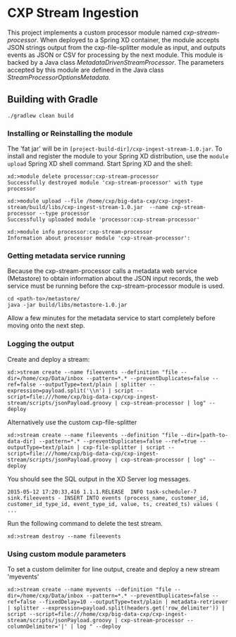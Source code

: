 CXP Stream Ingestion
====================

This project implements a custom processor module named *cxp-stream-processor*. When deployed to a Spring XD container,
the module accepts JSON strings output from the cxp-file-splitter module as input, and outputs events as JSON or CSV
for processing by the next module. This module is backed by a Java class *MetadataDrivenStreamProcessor*. The
parameters accepted by this module are defined in the Java class *StreamProcessorOptionsMetadata*.

## Building with Gradle

    ./gradlew clean build

### Installing or Reinstalling the module

The 'fat jar' will be in `[project-build-dir]/cxp-ingest-stream-1.0.jar`. To install and register the module to your
Spring XD distribution, use the `module upload` Spring XD shell command. Start Spring XD and the shell:

    xd:>module delete processor:cxp-stream-processor
    Successfully destroyed module 'cxp-stream-processor' with type processor

    xd:>module upload --file /home/cxp/big-data-cxp/cxp-ingest-stream/build/libs/cxp-ingest-stream-1.0.jar  --name cxp-stream-processor --type processor
    Successfully uploaded module 'processor:cxp-stream-processor'

    xd:>module info processor:cxp-stream-processor
    Information about processor module 'cxp-stream-processor':

### Getting metadata service running

Because the cxp-stream-processor calls a metadata web service (Metastore) to obtain information about the JSON input
records, the web service must be running before the cxp-stream-processor module is used.

    cd <path-to>/metastore/
    java -jar build/libs/metastore-1.0.jar

Allow a few minutes for the metadata service to start completely before moving onto the next step.

### Logging the output

Create and deploy a stream:

    xd:>stream create --name fileevents --definition "file --dir=/home/cxp/Data/inbox --pattern=*.* --preventDuplicates=false --ref=false --outputType=text/plain | splitter --expression=payload.split('\\n') | script --script=file:///home/cxp/big-data-cxp/cxp-ingest-stream/scripts/jsonPayload.groovy | cxp-stream-processor | log" --deploy

Alternatively use the custom cxp-file-splitter

    xd:>stream create --name fileevents --definition "file --dir=[path-to-data-dir] --pattern=*.* --preventDuplicates=false --ref=true --outputType=text/plain | cxp-file-splitter | script --script=file:///home/cxp/big-data-cxp/cxp-ingest-stream/scripts/jsonPayload.groovy | cxp-stream-processor | log" --deploy

You should see the SQL output in the XD Server log messages.

    2015-05-12 17:20:33,416 1.1.1.RELEASE  INFO task-scheduler-7 sink.fileevents - INSERT INTO events (process_name, customer_id, customer_id_type_id, event_type_id, value, ts, created_ts) values ( ...

Run the following command to delete the test stream.

    xd:>stream destroy --name fileevents

### Using custom module parameters

To set a custom delimiter for line output, create and deploy a new stream 'myevents'

    xd:>stream create --name myevents --definition "file --dir=/home/cxp/Data/inbox --pattern=*.* --preventDuplicates=false --ref=false --fixedDelay=10 --outputType=text/plain | metadata-retriever | splitter --expression=payload.split(headers.get('row_delimiter')) | script --script=file:///home/cxp/big-data-cxp/cxp-ingest-stream/scripts/jsonPayload.groovy | cxp-stream-processor --columnDelimiter='|' | log " --deploy
